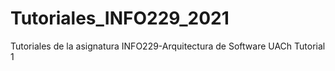 # Tutoriales_INFO229_2021
Tutoriales de la asignatura INFO229-Arquitectura de Software UACh
Tutorial 1